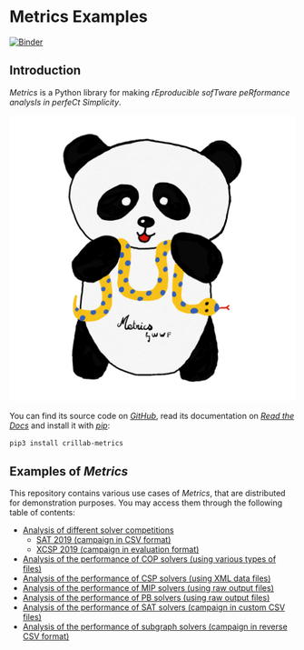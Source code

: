 # Metrics Examples

[![Binder](https://mybinder.org/badge_logo.svg)](https://mybinder.org/v2/gh/crillab/metrics-examples/HEAD)

## Introduction

*Metrics* is a Python library for making *rEproducible sofTware peRformance
analysIs in perfeCt Simplicity*.

![*Metrics*' logo.](figures/logo.png)

You can find its source code on [*GitHub*](https://github.com/crillab/metrics),
read its documentation on [*Read the Docs*](https:///metrics.readthedocs.io)
and install it with [*pip*](https://pypi.org/project/crillab-metrics/):

```bash
pip3 install crillab-metrics
```

## Examples of *Metrics*

This repository contains various use cases of *Metrics*, that are distributed
for demonstration purposes.
You may access them through the following table of contents:

- [Analysis of different solver competitions](competitions)
    - [SAT 2019 (campaign in CSV format)](competitions/sat-19)
    - [XCSP 2019 (campaign in evaluation format)](competitions/xcsp-19)
- [Analysis of the performance of COP solvers (using various types of files)](cop-solvers)
- [Analysis of the performance of CSP solvers (using XML data files)](csp-solvers)
- [Analysis of the performance of MIP solvers (using raw output files)](mip-solvers)
- [Analysis of the performance of PB solvers (using raw output files)](pb-solvers)
- [Analysis of the performance of SAT solvers (campaign in custom CSV files)](sat-solvers)
- [Analysis of the performance of subgraph solvers (campaign in reverse CSV format)](subgraph-solvers)
